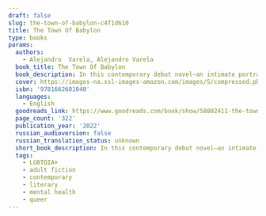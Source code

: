 ```yaml
---
draft: false
slug: the-town-of-babylon-c4f1d610
title: The Town Of Babylon
type: books
params:
  authors:
    - Alejandro  Varela, Alejandro Varela
  book_title: The Town Of Babylon
  book_description: In this contemporary debut novel—an intimate portrait of queer, racial, and class identity —Andrés, a gay Latinx professor, returns to his suburban hometown in the wake of his husband’s infidelity. There he finds himself with no excuse not to attend his twenty-year high school reunion, and hesitantly begins to reconnect with people he used to call friends.Over the next few weeks, while caring for his aging parents and navigating the neighborhood where he grew up, Andrés falls into old habits with friends he thought he’d left behind. Before long, he unexpectedly becomes entangled with his first love and is forced to tend to past wounds.Captivating and poignant; a modern coming-of-age story about the essential nature of community,The Town of Babylonis a page-turning novel about young love and a close examination of our social systems and the toll they take when they fail us.
  cover: https://images-na.ssl-images-amazon.com/images/S/compressed.photo.goodreads.com/books/1629306912i/58802411.jpg
  isbn: '9781662601040'
  languages:
    - English
  goodreads_link: https://www.goodreads.com/book/show/58802411-the-town-of-babylon
  page_count: '322'
  publication_year: '2022'
  russian_audioversion: false
  russian_translation_status: unknown
  short_book_description: In this contemporary debut novel—an intimate portrait of queer, racial, and class identity —Andrés, a gay Latinx professor, returns to his suburban hometown in the wake of his husband’s...
  tags:
    - LGBTQIA+
    - adult fiction
    - contemporary
    - literary
    - mental health
    - queer
---
```


